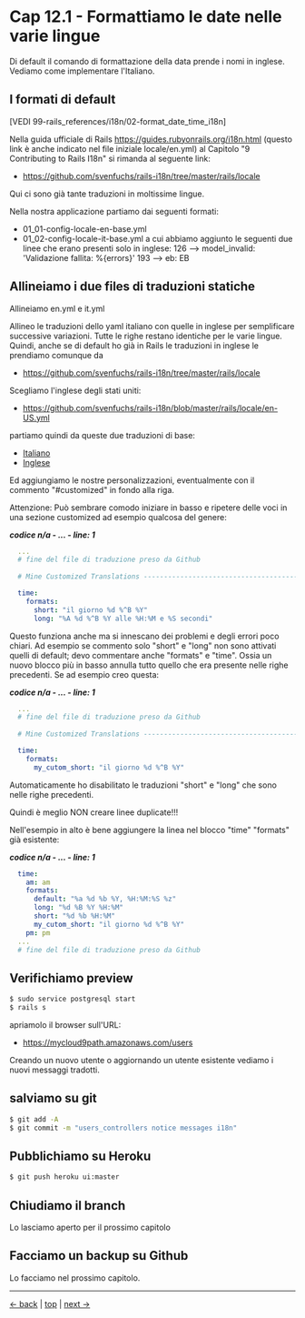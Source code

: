 # <a name="top"></a> Cap 12.1 - Formattiamo le date nelle varie lingue

Di default il comando di formattazione della data prende i nomi in inglese. Vediamo come implementare l'Italiano.



## I formati di default

[VEDI 99-rails_references/i18n/02-format_date_time_i18n]

Nella guida ufficiale di Rails https://guides.rubyonrails.org/i18n.html (questo link è anche indicato nel file iniziale locale/en.yml) al Capitolo "9 Contributing to Rails I18n" si rimanda al seguente link:

- https://github.com/svenfuchs/rails-i18n/tree/master/rails/locale

Qui ci sono già tante traduzioni in moltissime lingue.

Nella nostra applicazione partiamo dai seguenti formati:

- 01_01-config-locale-en-base.yml
- 01_02-config-locale-it-base.yml
  a cui abbiamo aggiunto le seguenti due linee che erano presenti solo in inglese:
  126 --> model_invalid: 'Validazione fallita: %{errors}'
  193 --> eb: EB




## Allineiamo i due files di traduzioni statiche

Allineiamo en.yml e it.yml

Allineo le traduzioni dello yaml italiano con quelle in inglese per semplificare successive variazioni. Tutte le righe restano identiche per le varie lingue.
Quindi, anche se di default ho già in Rails le traduzioni in inglese le prendiamo comunque da

* https://github.com/svenfuchs/rails-i18n/tree/master/rails/locale

Scegliamo l'inglese degli stati uniti:

* https://github.com/svenfuchs/rails-i18n/blob/master/rails/locale/en-US.yml

partiamo quindi da queste due traduzioni di base:

- [Italiano](https://github.com/svenfuchs/rails-i18n/blob/master/rails/locale/it.yml)
- [Inglese](https://github.com/svenfuchs/rails-i18n/blob/master/rails/locale/en-US.yml)

Ed aggiungiamo le nostre personalizzazioni, eventualmente con il commento "#customized" in fondo alla riga.

Attenzione:
Può sembrare comodo iniziare in basso e ripetere delle voci in una sezione customized ad esempio qualcosa del genere:

***codice n/a - ... - line: 1***

```yaml
  ...
  # fine del file di traduzione preso da Github
  
  # Mine Customized Translations ----------------------------------------------

  time:
    formats:
      short: "il giorno %d %^B %Y"
      long: "%A %d %^B %Y alle %H:%M e %S secondi"
```

Questo funziona anche ma si innescano dei problemi e degli errori poco chiari. Ad esempio se commento solo "short" e "long" non sono attivati quelli di default; devo commentare anche "formats" e "time".
Ossia un nuovo blocco più in basso annulla tutto quello che era presente nelle righe precedenti.
Se ad esempio creo questa:

***codice n/a - ... - line: 1***

```yaml
  ...
  # fine del file di traduzione preso da Github
  
  # Mine Customized Translations ----------------------------------------------

  time:
    formats:
      my_cutom_short: "il giorno %d %^B %Y"
```

Automaticamente ho disabilitato le traduzioni "short" e "long" che sono nelle righe precedenti.

Quindi è meglio NON creare linee duplicate!!!

Nell'esempio in alto è bene aggiungere la linea nel blocco "time" "formats" già esistente:

***codice n/a - ... - line: 1***

```yaml
  time:
    am: am
    formats:
      default: "%a %d %b %Y, %H:%M:%S %z"
      long: "%d %B %Y %H:%M"
      short: "%d %b %H:%M"
      my_cutom_short: "il giorno %d %^B %Y"
    pm: pm
  ...
  # fine del file di traduzione preso da Github
```



## Verifichiamo preview

```bash
$ sudo service postgresql start
$ rails s
```

apriamolo il browser sull'URL:

* https://mycloud9path.amazonaws.com/users

Creando un nuovo utente o aggiornando un utente esistente vediamo i nuovi messaggi tradotti.



## salviamo su git

```bash
$ git add -A
$ git commit -m "users_controllers notice messages i18n"
```



## Pubblichiamo su Heroku

```bash
$ git push heroku ui:master
```



## Chiudiamo il branch

Lo lasciamo aperto per il prossimo capitolo



## Facciamo un backup su Github

Lo facciamo nel prossimo capitolo.



---

[<- back](https://github.com/flaviobordonidev/leanpubabrandnewcms/blob/master/01-base/09-manage_users/03-browser_tab_title_users-it.md)
 | [top](#top) |
[next ->](https://github.com/flaviobordonidev/leanpubabrandnewcms/blob/master/01-base/10-users_i18n/02-users_form_i18n-it.md)
